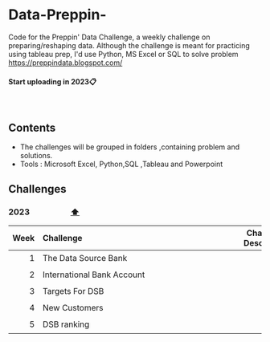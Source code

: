 # Data-Preppin-
Code for the Preppin' Data Challenge, a weekly challenge on preparing/reshaping data. Although the challenge is meant for practicing using tableau prep, I'd use Python, MS Excel or SQL to solve problem https://preppindata.blogspot.com/
<br>
#### Start uploading in 2023📋
<br>

## <a id="contents"></a>Contents
* The challenges will be grouped in folders ,containing problem and solutions.
* Tools : Microsoft Excel, Python,SQL ,Tableau and Powerpoint 

## Challenges

### <a id="2022"></a>2023 &nbsp;&nbsp;&nbsp;&nbsp;&nbsp;&nbsp;&nbsp;&nbsp;&nbsp;&nbsp;&nbsp;&nbsp;&nbsp;&nbsp;&nbsp;&nbsp;&nbsp;&nbsp;&nbsp;&nbsp;<span title="Return to table of contents"><a href="">⬆️</a></span>
|Week|Challenge&nbsp;&nbsp;&nbsp;&nbsp;&nbsp;&nbsp;&nbsp;&nbsp;&nbsp;&nbsp;&nbsp;&nbsp;&nbsp;&nbsp;&nbsp;&nbsp;&nbsp;&nbsp;&nbsp;&nbsp;&nbsp;&nbsp;&nbsp;&nbsp;&nbsp;&nbsp;&nbsp;&nbsp;&nbsp;&nbsp;&nbsp;&nbsp;&nbsp;&nbsp;&nbsp;&nbsp;&nbsp;&nbsp;&nbsp;&nbsp;&nbsp;&nbsp;&nbsp;&nbsp;&nbsp;&nbsp;&nbsp;&nbsp;&nbsp;&nbsp;&nbsp;&nbsp;&nbsp;&nbsp;&nbsp;&nbsp;&nbsp;&nbsp;&nbsp;&nbsp;&nbsp;&nbsp;&nbsp;&nbsp;&nbsp;&nbsp;&nbsp;&nbsp;&nbsp;&nbsp;&nbsp;|Challenge<br>Description|My Solutions|Video<br>Walkthroughs|
|-:|:--------------------------------------------------|:-:|:-:|:-:|
|1|The Data Source Bank|[📋](####)|[✅](https://github.com/benedictdebrah/Data-Preppin-/tree/main/W1)||
|2|International Bank Account|[📋](####)|[✅](https://github.com/benedictdebrah/Data-Preppin-/tree/main/W2)|https://youtu.be/I66brI3AF8w|
|3|Targets For DSB|[📋](####)|[✅](https://github.com/benedictdebrah/Data-Preppin-/tree/main/W3)||
|4|New Customers|[📋](####)|[✅](https://github.com/benedictdebrah/Data-Preppin-/tree/main/W4)||
|5|DSB ranking|[📋](####)|[✅](https://github.com/benedictdebrah/Data-Preppin-/tree/main/W5)||

